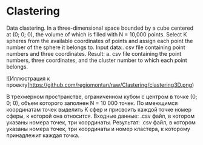 # Clastering
Data clastering. 
In a three-dimensional space bounded by a cube centered at (0; 0; 0), the volume of which is filled with N = 10,000 points. Select K spheres from the available coordinates of points and assign each point the number of the sphere it belongs to. Input data:. csv file containing point numbers and three coordinates. Result: a. csv file containing the point numbers, three coordinates, and the cluster number to which each point belongs.

![Иллюстрация к проекту]https://github.com/regiomontan/raw/Clastering/clastering3D.png)

В трехмерном пространстве, ограниченном кубом с центром в точке (0; 0; 0), объем которого заполнен N = 10 000 точек. По имеющимся координатам точек выделить K сфер и присвоить каждой точке номер сферы, к которой она относится. Входные данные: .csv файл, в котором указаны номера точек, три координаты. Результат: .csv файл, в котором указаны номера точек, три координаты и номер кластера, к которому принадлежит каждая точка. 

